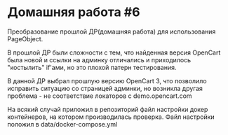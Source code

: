 # Домашняя работа #6

Преобразование прошлой ДР(домашняя работа) для использования PageObject.

В прошлой ДР были сложности с тем, что найденная версия OpenCart была новой и ссылки на админку 
отличались и приходилось "костылить" if'ами, но это плохой патерн тестирования.

В данной ДР выбрал прошлую версию OpenCart 3, что позволило исправить ситуацию со страницей админки, 
но возникла другая проблема - не соответствие локаторов с demo.opencart.com

На всякий случай приложил в репозиторий файл настройки докер контейнеров, на котором производилась 
проверка. Файл настройки положил в data/docker-compose.yml